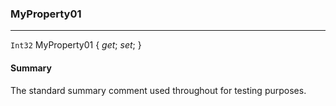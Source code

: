 ### MyProperty01

---

`Int32` MyProperty01 { *get*; *set*; }

#### Summary

The standard summary comment used throughout for testing purposes.


